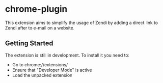 # chrome-plugin

This extension aims to simplify the usage of Zendi by adding a direct link to Zendi after to e-mail on a website.

## Getting Started

The extension is still in development. 
To install it you need to:
* Go to chrome://extensions/
* Ensure that "Developer Mode" is active
* Load the unpacked extension 